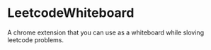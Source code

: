 # LeetcodeWhiteboard
A chrome extension that you can use as a whiteboard while sloving leetcode problems.
